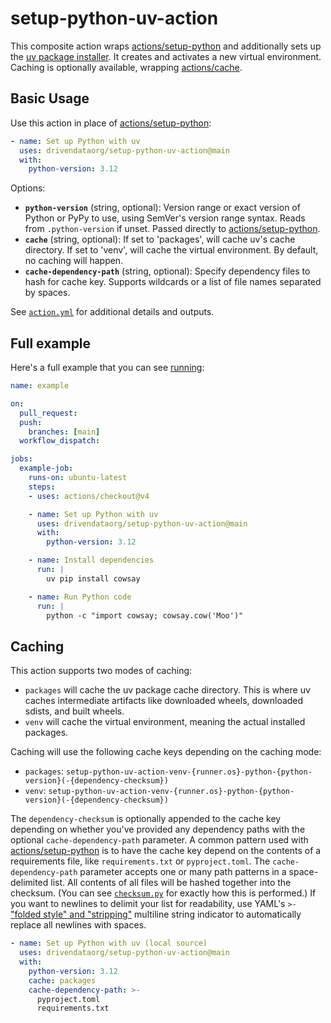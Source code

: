# setup-python-uv-action

This composite action wraps [actions/setup-python](https://github.com/actions/setup-python) and additionally sets up the [uv package installer](https://github.com/astral-sh/uv). It creates and activates a new virtual environment. Caching is optionally available, wrapping [actions/cache](https://github.com/actions/cache).

## Basic Usage

Use this action in place of [actions/setup-python](https://github.com/actions/setup-python):

```yaml
- name: Set up Python with uv
  uses: drivendataorg/setup-python-uv-action@main
  with:
    python-version: 3.12
```

Options: 

- **`python-version`** (string, optional): Version range or exact version of Python or PyPy to use, using SemVer's version range syntax. Reads from `.python-version` if unset. Passed directly to [actions/setup-python](https://github.com/actions/setup-python).
- **`cache`** (string, optional): If set to 'packages', will cache uv's cache directory. If set to 'venv', will cache the virtual environment. By default, no caching will happen.
- **`cache-dependency-path`** (string, optional): Specify dependency files to hash for cache key. Supports wildcards or a list of file names separated by spaces.

See [`action.yml`](./action.yml) for additional details and outputs.

## Full example

Here's a full example that you can see [running]():

```yaml
name: example

on: 
  pull_request:
  push: 
    branches: [main]
  workflow_dispatch:

jobs:
  example-job:
    runs-on: ubuntu-latest
    steps:
    - uses: actions/checkout@v4

    - name: Set up Python with uv
      uses: drivendataorg/setup-python-uv-action@main
      with:
        python-version: 3.12

    - name: Install dependencies
      run: |
        uv pip install cowsay

    - name: Run Python code
      run: |
        python -c "import cowsay; cowsay.cow('Moo')"
```

## Caching

This action supports two modes of caching: 

- `packages` will cache the uv package cache directory. This is where uv caches intermediate artifacts like downloaded wheels, downloaded sdists, and built wheels. 
- `venv` will cache the virtual environment, meaning the actual installed packages. 

Caching will use the following cache keys depending on the caching mode:

- `packages`: `setup-python-uv-action-venv-{runner.os}-python-{python-version}(-{dependency-checksum})`
- `venv`: `setup-python-uv-action-venv-{runner.os}-python-{python-version}(-{dependency-checksum})`

The `dependency-checksum` is optionally appended to the cache key depending on whether you've provided any dependency paths with the optional `cache-dependency-path` parameter. A common pattern used with [actions/setup-python](https://github.com/actions/setup-python) is to have the cache key depend on the contents of a requirements file, like `requirements.txt` or `pyproject.toml`. The `cache-dependency-path` parameter accepts one or many path patterns in a space-delimited list. All contents of all files will be hashed together into the checksum. (You can see [`checksum.py`](./checksum.py) for exactly how this is performed.) If you want to newlines to delimit your list for readability, use YAML's `>-` ["folded style" and "stripping"](https://yaml-multiline.info/) multiline string indicator to automatically replace all newlines with spaces.

```yaml
- name: Set up Python with uv (local source)
  uses: drivendataorg/setup-python-uv-action@main
  with:
    python-version: 3.12
    cache: packages
    cache-dependency-path: >-
      pyproject.toml
      requirements.txt
```
